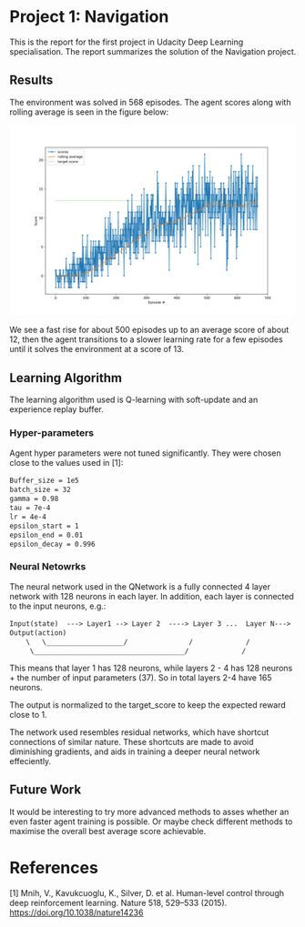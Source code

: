 # Project 1: Navigation

This is the report for the first project in Udacity Deep Learning
specialisation. The report summarizes the solution of the Navigation project.

## Results

The environment was solved in 568 episodes.
The agent scores along with rolling average is seen in the figure below:

![Scores](scores.png)

We see a fast rise for about 500 episodes up to an average score of about 12,
then the agent transitions to a slower learning rate for a few episodes until
it solves the environment at a score of 13.

## Learning Algorithm

The learning algorithm used is Q-learning with soft-update and an experience
replay buffer.

### Hyper-parameters

Agent hyper parameters were not tuned significantly. They were chosen close to
the values used in [1]:

	Buffer_size = 1e5
	batch_size = 32
	gamma = 0.98
	tau = 7e-4
	lr = 4e-4
	epsilon_start = 1
	epsilon_end = 0.01
	epsilon_decay = 0.996

### Neural Netowrks

The neural network used in the QNetwork is a fully connected 4 layer network
with 128 neurons in each layer. In addition, each layer is connected to the
input neurons, e.g.:

	Input(state)  ---> Layer1 --> Layer 2  ----> Layer 3 ...  Layer N---> Output(action)
	    \   \___________________/               /             /
	     \_____________________________________/	         /

This means that layer 1 has 128 neurons, while layers 2 - 4 has 128 neurons +
the number of input parameters (37). So in total layers 2-4 have 165 neurons. 

The output is normalized to the target_score to keep the expected reward close to 1.

The network used resembles residual networks, which have shortcut
connections of similar nature. These shortcuts are made to avoid diminishing
gradients, and aids in training a deeper neural network effeciently.

## Future Work

It would be interesting to try more advanced methods to asses whether an even
faster agent training is possible. Or maybe check different methods to maximise
the overall best average score achievable.

# References

[1] Mnih, V., Kavukcuoglu, K., Silver, D. et al. Human-level control through deep reinforcement learning. Nature 518, 529–533 (2015). https://doi.org/10.1038/nature14236
